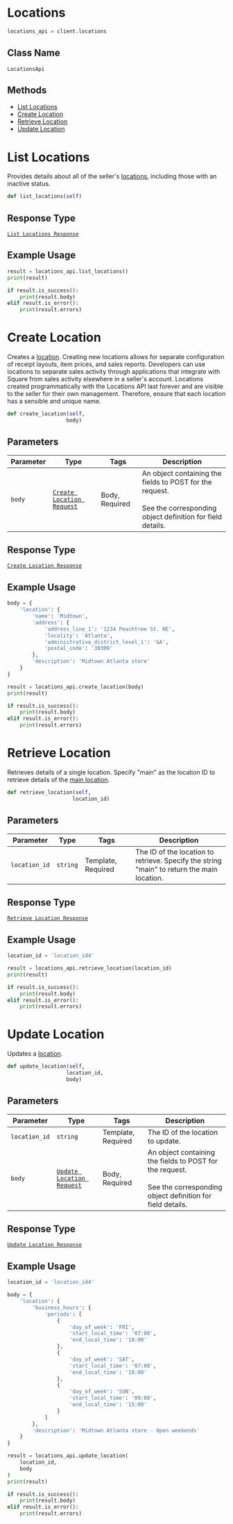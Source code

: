 # Locations

```python
locations_api = client.locations
```

## Class Name

`LocationsApi`

## Methods

* [List Locations](../../doc/api/locations.md#list-locations)
* [Create Location](../../doc/api/locations.md#create-location)
* [Retrieve Location](../../doc/api/locations.md#retrieve-location)
* [Update Location](../../doc/api/locations.md#update-location)


# List Locations

Provides details about all of the seller's [locations](https://developer.squareup.com/docs/locations-api),
including those with an inactive status.

```python
def list_locations(self)
```

## Response Type

[`List Locations Response`](../../doc/models/list-locations-response.md)

## Example Usage

```python
result = locations_api.list_locations()
print(result)

if result.is_success():
    print(result.body)
elif result.is_error():
    print(result.errors)
```


# Create Location

Creates a [location](https://developer.squareup.com/docs/locations-api).
Creating new locations allows for separate configuration of receipt layouts, item prices,
and sales reports. Developers can use locations to separate sales activity through applications
that integrate with Square from sales activity elsewhere in a seller's account.
Locations created programmatically with the Locations API last forever and
are visible to the seller for their own management. Therefore, ensure that
each location has a sensible and unique name.

```python
def create_location(self,
                   body)
```

## Parameters

| Parameter | Type | Tags | Description |
|  --- | --- | --- | --- |
| `body` | [`Create Location Request`](../../doc/models/create-location-request.md) | Body, Required | An object containing the fields to POST for the request.<br><br>See the corresponding object definition for field details. |

## Response Type

[`Create Location Response`](../../doc/models/create-location-response.md)

## Example Usage

```python
body = {
    'location': {
        'name': 'Midtown',
        'address': {
            'address_line_1': '1234 Peachtree St. NE',
            'locality': 'Atlanta',
            'administrative_district_level_1': 'GA',
            'postal_code': '30309'
        },
        'description': 'Midtown Atlanta store'
    }
}

result = locations_api.create_location(body)
print(result)

if result.is_success():
    print(result.body)
elif result.is_error():
    print(result.errors)
```


# Retrieve Location

Retrieves details of a single location. Specify "main"
as the location ID to retrieve details of the [main location](https://developer.squareup.com/docs/locations-api#about-the-main-location).

```python
def retrieve_location(self,
                     location_id)
```

## Parameters

| Parameter | Type | Tags | Description |
|  --- | --- | --- | --- |
| `location_id` | `string` | Template, Required | The ID of the location to retrieve. Specify the string<br>"main" to return the main location. |

## Response Type

[`Retrieve Location Response`](../../doc/models/retrieve-location-response.md)

## Example Usage

```python
location_id = 'location_id4'

result = locations_api.retrieve_location(location_id)
print(result)

if result.is_success():
    print(result.body)
elif result.is_error():
    print(result.errors)
```


# Update Location

Updates a [location](https://developer.squareup.com/docs/locations-api).

```python
def update_location(self,
                   location_id,
                   body)
```

## Parameters

| Parameter | Type | Tags | Description |
|  --- | --- | --- | --- |
| `location_id` | `string` | Template, Required | The ID of the location to update. |
| `body` | [`Update Location Request`](../../doc/models/update-location-request.md) | Body, Required | An object containing the fields to POST for the request.<br><br>See the corresponding object definition for field details. |

## Response Type

[`Update Location Response`](../../doc/models/update-location-response.md)

## Example Usage

```python
location_id = 'location_id4'

body = {
    'location': {
        'business_hours': {
            'periods': [
                {
                    'day_of_week': 'FRI',
                    'start_local_time': '07:00',
                    'end_local_time': '18:00'
                },
                {
                    'day_of_week': 'SAT',
                    'start_local_time': '07:00',
                    'end_local_time': '18:00'
                },
                {
                    'day_of_week': 'SUN',
                    'start_local_time': '09:00',
                    'end_local_time': '15:00'
                }
            ]
        },
        'description': 'Midtown Atlanta store - Open weekends'
    }
}

result = locations_api.update_location(
    location_id,
    body
)
print(result)

if result.is_success():
    print(result.body)
elif result.is_error():
    print(result.errors)
```


